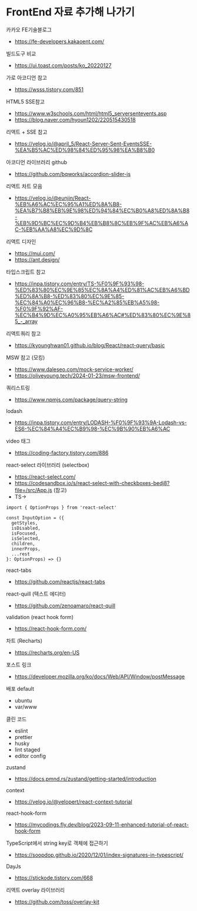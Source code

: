 # FrontEnd 자료 추가해 나가기

카카오 FE기술블로그
- https://fe-developers.kakaoent.com/

빌드도구 비교
- https://ui.toast.com/posts/ko_20220127

가로 아코디언 참고
- https://wsss.tistory.com/851

HTML5 SSE참고
- https://www.w3schools.com/html/html5_serversentevents.asp
- https://blog.naver.com/hyoun1202/220515430518

리액트 + SSE 참고
- https://velog.io/@april_5/React-Server-Sent-EventsSSE-%EA%B5%AC%ED%98%84%ED%95%98%EA%B8%B0

아코디언 라이브러리 github
- https://github.com/bqworks/accordion-slider-js

리액트 차트 모음
- https://velog.io/@eunjin/React-%EB%A6%AC%EC%95%A1%ED%8A%B8-%EA%B7%B8%EB%9E%98%ED%94%84%EC%B0%A8%ED%8A%B8-%EB%9D%BC%EC%9D%B4%EB%B8%8C%EB%9F%AC%EB%A6%AC-%EB%AA%A8%EC%9D%8C

리액트 디자인
- https://mui.com/
- https://ant.design/

타입스크립트 참고
- https://inpa.tistory.com/entry/TS-%F0%9F%93%98-%ED%83%80%EC%9E%85%EC%8A%A4%ED%81%AC%EB%A6%BD%ED%8A%B8-%ED%83%80%EC%9E%85-%EC%84%A0%EC%96%B8-%EC%A2%85%EB%A5%98-%F0%9F%92%AF-%EC%B4%9D%EC%A0%95%EB%A6%AC#%ED%83%80%EC%9E%85_-_array

리액트쿼리 참고
- https://kyounghwan01.github.io/blog/React/react-query/basic

MSW 참고 (모킹)
- https://www.daleseo.com/mock-service-worker/
- https://oliveyoung.tech/2024-01-23/msw-frontend/

쿼리스트링
- https://www.npmjs.com/package/query-string

lodash
- https://inpa.tistory.com/entry/LODASH-%F0%9F%93%9A-Lodash-vs-ES6-%EC%84%A4%EC%B9%98-%EC%9B%90%EB%A6%AC

video 태그
- https://coding-factory.tistory.com/886

react-select 라이브러리 (selectbox)
- https://react-select.com/
- https://codesandbox.io/s/react-select-with-checkboxes-bedj8?file=/src/App.js   (참고)
- TS->
```
import { OptionProps } from 'react-select'

const InputOption = ({
  getStyles,
  isDisabled,
  isFocused,
  isSelected,
  children,
  innerProps,
  ...rest
}: OptionProps) => {}
```

react-tabs
- https://github.com/reactjs/react-tabs

react-quill  (텍스트 에디터)
- https://github.com/zenoamaro/react-quill

validation (react hook form)
- https://react-hook-form.com/

차트 (Recharts)
- https://recharts.org/en-US

포스트 링크
- https://developer.mozilla.org/ko/docs/Web/API/Window/postMessage

배포 default
- ubuntu
- var/www

클린 코드
- eslint
- prettier
- husky
- lint staged
- editor config

zustand
- https://docs.pmnd.rs/zustand/getting-started/introduction

context
- https://velog.io/@velopert/react-context-tutorial

react-hook-form
- https://mycodings.fly.dev/blog/2023-09-11-enhanced-tutorial-of-react-hook-form

TypeScript에서 string key로 객체에 접근하기
- https://soopdop.github.io/2020/12/01/index-signatures-in-typescript/

DayJs
- https://stickode.tistory.com/668

리액트 overlay 라이브러리
- https://github.com/toss/overlay-kit
